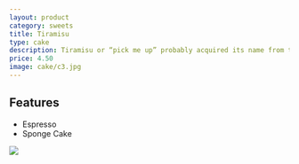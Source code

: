 ```yaml
---
layout: product
category: sweets
title: Tiramisu
type: cake
description: Tiramisu or “pick me up” probably acquired its name from the effects of the caffeine in the espresso and cocoa used to make this dessert. In this version, sponge cake is soaked with espresso brandied syrup and white rum. Smooth mascaporne cheese with Marsala wine make up the soft layers in between.
price: 4.50
image: cake/c3.jpg
---
```


## Features
- Espresso
- Sponge Cake

![]({{site.baseurl}}/images/cake/c3.jpg)
